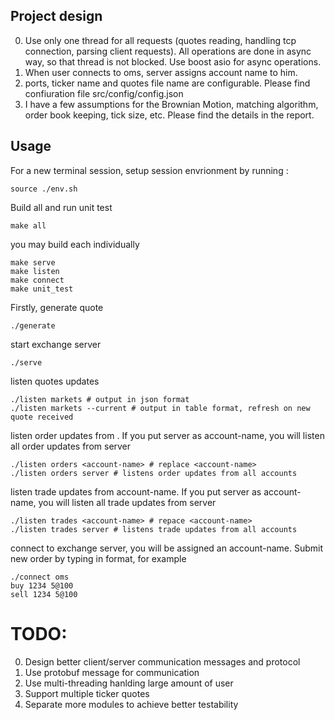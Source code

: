 Project design
-------
0. Use only one thread for all requests (quotes reading, handling tcp connection, parsing client requests). All operations are done in async way, so that thread is not blocked. Use boost asio for async operations.
0. When user connects to oms, server assigns account name to him.
0. ports, ticker name and quotes file name are configurable. Please find confiuration file src/config/config.json
0. I have a few assumptions for the Brownian Motion, matching algorithm, order book keeping, tick size, etc. Please find the details in the report.


Usage
-------

For a new terminal session, setup session envrionment by running : 
```
source ./env.sh
```

Build all and run unit test
```
make all
```

you may build each individually
```
make serve
make listen
make connect
make unit_test
```

Firstly, generate quote
```
./generate
```

start exchange server
```
./serve
```

listen quotes updates
```
./listen markets # output in json format
./listen markets --current # output in table format, refresh on new quote received
```

listen order updates from <account-name>. If you put server as account-name, you will listen all order updates from server
```
./listen orders <account-name> # replace <account-name>
./listen orders server # listens order updates from all accounts
```

listen trade updates from account-name. If you put server as account-name, you will listen all trade updates from server
```
./listen trades <account-name> # repace <account-name>
./listen trades server # listens trade updates from all accounts
```

connect to exchange server, you will be assigned an account-name. Submit new order by typing in format, for example

```
./connect oms
buy 1234 5@100
sell 1234 5@100
```

TODO:
=============
0. Design better client/server communication messages and protocol
0. Use protobuf message for communication
0. Use multi-threading hanlding large amount of user
0. Support multiple ticker quotes
0. Separate more modules to achieve better testability